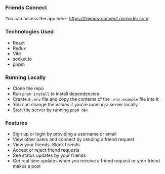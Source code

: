 ### Friends Connect
You can access the app here- https://friends-connect.onrender.com

### Technologies Used
- React
- Redux
- Vite
- socket.io
- pnpm

### Running Locally
- Clone the repo
- Run `pnpm install` to install dependencies
- Create a `.env` file and copy the contents of the `.env.example` file into it
- You can change the values if you're running a server locally
- Start the server by running `pnpm dev`

### Features
- Sign up or login by providing a username or email
- View other users and connect by sending a friend request
- View your friends. Block friends
- Accept or reject friend requests
- See status updates by your friends
- Get real time updates when you receive a friend request or your friend makes a post
